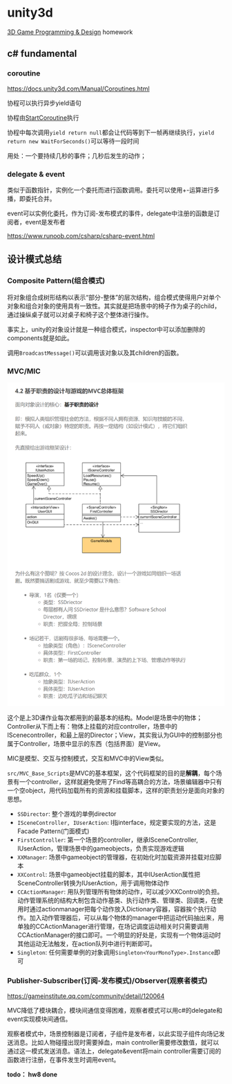 # unity3d

[3D Game Programming & Design](https://pmlpml.github.io/unity3d-learning/) homework

## c# fundamental

### coroutine

https://docs.unity3d.com/Manual/Coroutines.html

协程可以执行异步yield语句

协程由[StartCoroutine](https://docs.unity3d.com/ScriptReference/MonoBehaviour.StartCoroutine.html)执行

协程中每次调用`yield return null`都会让代码等到下一帧再继续执行，`yield return new WaitForSeconds()`可以等待一段时间

用处：一个要持续几秒的事件；几秒后发生的动作；

### delegate & event

类似于函数指针，实例化一个委托而进行函数调用。委托可以使用+-运算进行多播，即委托合并。

event可以实例化委托，作为订阅-发布模式的事件，delegate中注册的函数是订阅者，event是发布者

https://www.runoob.com/csharp/csharp-event.html

## 设计模式总结

### Composite Pattern(组合模式)

将对象组合成树形结构以表示“部分-整体”的层次结构，组合模式使得用户对单个对象和组合对象的使用具有一致性。其实就是把场景中的椅子作为桌子的child，通过操纵桌子就可以对桌子和椅子这个整体进行操作。

事实上，unity的对象设计就是一种组合模式，inspector中可以添加删除的components就是如此。

调用`BroadcastMessage()`可以调用该对象以及其children的函数。

### MVC/MIC

![mvc](./imgs/mvc.PNG)

这个是上3D课作业每次都用到的最基本的结构。Model是场景中的物体；Controller从下而上有：物体上挂载的对应controller，场景中的IScenecontroller，和最上层的Director；View，其实我认为GUI中的控制部分也属于Controller，场景中显示的东西（包括界面）是View。

MIC是模型、交互与控制模式，交互和MVC中的View类似。

`src/MVC_Base_Scripts`是MVC的基本框架，这个代码框架的目的是**解耦**，每个场景有一个controller，这样就避免使用了Find等高耦合的方法，场景编辑器中只有一个空object，用代码加载所有的资源和挂载脚本，这样的职责划分是面向对象的思想。
  * `SSDirector`: 整个游戏的单例director
  * `ISceneController, IUserAction`: I指interface，规定要实现的方法，这是Facade Pattern(门面模式)
  * `FirstController`: 第一个场景的controller，继承ISceneController, IUserAction，管理场景中的gameobjects，负责实现游戏逻辑
  * `XXManager`: 场景中gameobject的管理器，在初始化时加载资源并挂载对应脚本
  * `XXControl`: 场景中gameobject挂载的脚本，其中IUserAction属性把SceneController转换为IUserAction，用于调用物体动作
  * `CCActionManager`: 用队列管理所有物体的动作，可以减少XXControl的负担。动作管理系统的结构大制包含动作基类、执行动作类、管理类、回调类，在使用时通过actionmanager把每个动作放入Dictionary容器，容器挨个执行动作。加入动作管理器后，可以从每个物体的manager中把运动代码抽出来，用单独的CCActionManager进行管理，在场记调度运动相关时只需要调用CCActionManager的接口即可。一个明显的好处是，实现有一个物体运动时其他运动无法触发，在action队列中进行判断即可。
  * `Singleton`: 任何需要单例的对象调用`Singleton<YourMonoType>.Instance`即可

### Publisher-Subscriber(订阅-发布模式)/Observer(观察者模式)

https://gameinstitute.qq.com/community/detail/120064

MVC降低了模块耦合，模块间通信变得困难，观察者模式可以用c#的delegate和event实现模块间通信。

观察者模式中，场景控制器是订阅者，子组件是发布者，以此实现子组件向场记发送消息。比如人物碰撞出现时需要掉血，main controller需要修改数值，就可以通过这一模式发送消息。语法上，delegate&event将main controller需要订阅的函数进行注册，在事件发生时调用event。


**todo： hw8 done**